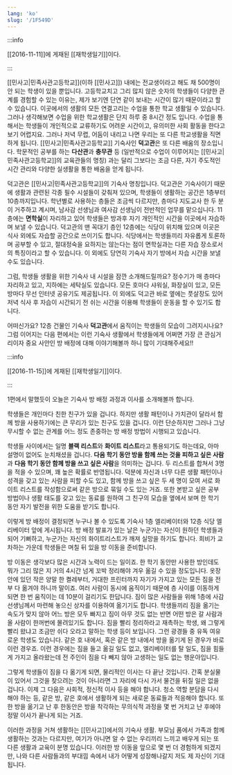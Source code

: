 ```yaml
---
lang: 'ko'
slug: '/1F549D'
---
```


:::info

[[2016-11-11]]에 게재된 [[재학생일기]]이다.

:::

[[민사고|민족사관고등학교]](이하 [[민사고]]) 내에는 전교생이라고 해도 채 500명이 안 되는 학생이 있을 뿐입니다. 고등학교치고 그리 많지 않은 숫자의 학생들이 다양한 관계를 경험할 수 있는 이유는, 제가 보기엔 단연 같이 보내는 시간이 많기 때문이라고 할 수 있습니다. 이곳에서의 생활의 모든 연결고리는 수업을 통한 학교 생활일 수 있습니다. 그러나 생각해보면 수업을 위한 학교생활은 단지 하루 중 8시간 정도 입니다. 수업을 통해서는 학생들이 개인적으로 교류하기도 어려운 시간이고, 유의미한 사회 활동을 한다고 보기 어렵지요. 그러나 저녁 무렵, 어둠이 내리고 나면 우리는 또 다른 학교생활을 직면하게 됩니다. [[민사고|민족사관고등학교]] 기숙사인 **덕고관**은 또 다른 배움의 장소입니다. 학문적인 공부를 하는 **다산관**과 **충무관** 등 (일반적으로 수업이 이루어지는 [[민사고|민족사관고등학교]]의 교육관들의 명칭) 과는 달리 그보다는 조금 다른, 자기 주도적인 시간 관리와 다양한 실생활을 통한 배움을 얻게 됩니다.

덕고관은 [[민사고|민족사관고등학교]]의 기숙사 명칭입니다. 덕고관은 기숙사이기 때문에 생활과 관련된 각종 필수 시설들이 갖춰져 있으며, 학생들이 생활하는 공간은 1층부터 10층까지입니다. 학년별로 사용하는 층들은 조금씩 다르지만, 층마다 지도교사 한 두 분이 거주하고 계시며, 남사감 선생님과 여사감 선생님이 전반적인 업무를 맡으십니다. 11층에는 **면학실**이 자리하고 있어 학생들은 방과후 자기 개인적인 시간을 이곳에서 자습하며 보낼 수 있습니다. 덕고관의 맨 꼭대기 층인 12층에는 식당이 위치해 있으며 이곳은 식사 외에도 자습할 공간으로 쓰이기도 합니다. 식당에서는 학생들끼리 자유롭게 토론하며 공부할 수 있고, 절대정숙을 요하지는 않는다는 점이 면학실과는 다른 자습 장소로서의 특징이라고 할 수 있습니다. 이 외에도 당연히 기숙사 자기 방에서 자습 시간을 보낼 수도 있습니다.

그럼, 학생들 생활을 위한 기숙사 내 시설을 잠깐 소개해드릴까요? 정수기가 매 층마다 자리하고 있고, 지하에는 세탁실도 있습니다. 모든 호마다 샤워실, 화장실이 있고, 모든 방마다 무선 인터넷 공유기도 제공됩니다. 이 외에도 덕고관 바로 옆에는 풋살장도 있어 저녁 식사 후 자습이 시간되기 전 쉬는 시간을 이용해 학생들이 운동을 할 수 있기도 합니다.

어떠신가요? 12층 건물인 기숙사 **덕고관**에서 움직이는 학생들의 모습이 그려지시나요? 그럼 이어지는 다음 편에서는 이런 기숙사 생활에서 학생들에게 어쩌면 가장 큰 관심거리이자 중요 사안인 방 배정에 대해 이야기해볼까 하니 많이 기대해주세요!!

:::info

[[2016-11-15]]에 게재된 [[재학생일기]]이다.

:::

1편에서 말했듯이 오늘은 기숙사 방 배정 과정과 이사를 소개해볼까 합니다.

학생들은 개인마다 친한 친구가 있을 겁니다. 하지만 생활 패턴이나 가치관이 달라서 함께 방을 사용하기에는 큰 무리가 있는 친구도 있을 겁니다. 이런 단순하지만 그러나 그냥 무시할 수 없는 관계를 어느 정도 존중하는 방 배정 방법이 시행되고 있습니다.

학생들 사이에서는 일명 **블랙 리스트**와 **화이트 리스트**라고 통용되기도 하는데요, 아마 설명이 없어도 눈치채셨을 겁니다. **다음 학기 동안 방을 함께 쓰는 것을 피하고 싶은 사람**과 **다음 학기 동안 함께 방을 쓰고 싶은 사람**을 의미하는 겁니다. 두 리스트를 합쳐서 3명을 적을 수 있으며, 꽤 높은 확률로 반영됩니다. 덕분에 자신과 너무 다른 생활 패턴이나 성격을 갖고 있는 사람을 피할 수도 있고, 함께 방을 쓰고 싶은 두 세 명이 모여 서로 화이트 리스트를 작성함으로써 같은 방으로 묶일 수도 있는 거죠. 또한 본받고 싶은 공부 방법이나 생활 태도를 갖고 있는 동료를 원하여 그 친구의 모습을 옆에서 보며 한 학기 동안 자기 발전을 위한 도움을 받기도 합니다.

이렇게 방 배정이 결정되면 누구나 볼 수 있도록 기숙사 1층 엘리베이터와 12층 식당 엘리베이터 앞에 게시됩니다. 방 배정 발표가 있는 날은 누군가는 자신이 원하던 학생들과 되어 기뻐하고, 누군가는 자신의 화이트리스트가 깨져 실망을 하기도 합니다. 희비가 교차하는 가운데 학생들은 며칠 뒤 있을 방 이동을 준비합니다.

방 이동은 생각보다 많은 시간과 노력이 드는 일이죠. 한 학기 동안만 사용한 방인데도 뭐가 그리 많은 지 거의 4시간 넘게 꼬박 정리해야 겨우 옮길 수 있을 정도입니다. 옷장 안에 있던 작은 양말 한 켤레부터, 거대한 프린터까지 자기가 가지고 있는 모든 짐을 전부 다 옮겨야 하니까 말이죠. 여러 사람이 동시에 움직이기 때문에 층 사이를 이동하게 되면 한 번 움직이는 데 10분이 걸리기도 한답니다. 짐이 많은 사람들을 위해 1층에 사감 선생님께서 마련해 놓으신 상자를 이용하여 옮기기도 합니다. 학생들끼리 짐을 옮기는 속도가 맞지 않아 어느 방은 모두 빠지고 짐이 아무 것도 없는 반면 어떤 방은 갈 사람과 올 사람이 한꺼번에 몰려있기도 합니다. 짐을 빨리 정리하라고 재촉하는 학생, 왜 그렇게 빨리 왔냐고 조금만 쉬다 오라고 말하는 학생 등이 보입니다. 그런 광경들 중 유독 여유로운 학생도 있습니다. 같은 호 내에서, 혹은 같은 방 내에서 방을 옮기게 된 경우가 바로 이런 경우죠. 이런 경우에는 짐을 들고 옮길 일도 없고, 엘리베이터를 탈 일도, 짐을 힘들게 가지고 올라왔는데 전 주인이 짐을 다 빼지 않아 고생하는 일도 없는 행운아입니다.

그렇게 학생들이 짐을 다 옮기게 되면, 물리적인 이사는 다 끝난 것입니다. 간혹 분실물이 있어서 그것을 찾으려는 것이 아니라면 그 자리에 다시 가서 물건을 뒤질 일은 없을 겁니다. 이제 그 다음은 사회적, 정신적 이사 등을 해야 합니다. 청소 역할 분담을 다시 해야 하는 등, 같은 방, 같은 호에서 생활하게 되는 새로운 동료들과 적응해야 합니다. 또한 방을 옮기고 난 후 한동안은 방을 착각하는 무의식적 과정을 몇 번 거치고 난 후에야 정말 이사가 끝나게 되는 거죠.

이러한 과정을 거쳐 생활하는 [[민사고]]에서의 기숙사 생활. 부모님 품에서 가족과 함께 생활하는 것과는 다르지만, 여기가 아니면 알 수 없는 우리끼리 느끼고 배우게 되는 또 다른 생활과 교육이 분명 있습니다. 이러한 방 이동을 앞으로 몇 번 더 경험하게 되겠지만, 나와 다른 사람들과의 부대낌 속에서 내가 어떻게 성장해나갈지 저도 제 자신이 기대됩니다.
